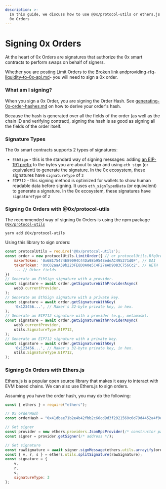 ```yaml
---
description: >-
  In this guide, we discuss how to use @0x/protocol-utils or ethers.js to sign
  0x Orders
---
```


# Signing 0x Orders

At the heart of 0x Orders are signatures that authorize the 0x smart contracts to perform swaps on behalf of signers.

Whether you are posting Limit Orders to the [Broken link](broken-reference "mention") and[providing-rfq-liquidity-to-0x-api.md](../docs/providing-rfq-liquidity-to-0x-api.md "mention")- you will need to sign a 0x order.

### What am I signing?

When you sign a 0x Order, you are signing the Order Hash. See [generating-0x-order-hashes.md](generating-0x-order-hashes.md "mention") on how to derive your order's hash.&#x20;

Because the hash is generated over all the fields of the order (as well as the chain ID and verifying contract), signing the hash is as good as signing all the fields of the order itself.

### Signature Types

The 0x smart contracts supports 2 types of signatures:

* `EthSign` - this is the standard way of signing messages: adding [an EIP-191 prefix](https://eips.ethereum.org/EIPS/eip-191) to the bytes you are about to sign and using `eth_sign` (or equivalent) to generate the signature. In the 0x ecosystem, these signatures have `signatureType` of `3`
* `EIP712` - this signing method is optimized for wallets to show human readable data before signing. It uses `eth_signTypedData` (or equivalent) to generate a signature.  In the 0x ecosystem, these signatures have `signatureType` of `2`

### Signing 0x Orders with @0x/protocol-utils

The recommended way of signing 0x Orders is using the npm package [`@0x/protocol-utils`](https://www.npmjs.com/package/@0x/protocol-utils)

```
yarn add @0x/protocol-utils
```

Using this library to sign orders:

```javascript
const protocolUtils = require('@0x/protocol-utils');
const order = new protocolUtils.LimitOrder({ // or protocolUtils.RfqOrder
    makerToken: '0x6B175474E89094C44Da98b954EedeAC495271d0F', // DAI
    takerToken: '0xC02aaA39b223FE8D0A0e5C4F27eAD9083C756Cc2', // WETH
    ... // Other fields
})
// Generate an EthSign signature with a provider.
const signature = await order.getSignatureWithProviderAsync(
    web3.currentProvider,
);
// Generate an EthSign signature with a private key.
const signature = await order.getSignatureWithKey(
    '0x123456...', // Maker's 32-byte private key, in hex.
);
// Generate an EIP712 signature with a provider (e.g., metamask).
const signature = await order.getSignatureWithProviderAsync(
    web3.currentProvider,
    utils.SignatureType.EIP712,
);
// Generate an EIP712 signature with a private key.
const signature = await order.getSignatureWithKey(
    '0x123456...', // Maker's 32-byte private key, in hex.
    utils.SignatureType.EIP712,
);
```

### Signing 0x Orders with Ethers.js

Ethers.js is a popular open source library that makes it easy to interact with EVM based chains. We can also use Ethers.js to sign orders.&#x20;

Assuming you have the order hash, you may do the following:

```javascript
const { ethers } = require("ethers");

// 0x orderHash
const orderHash = "0x41dbae71b2e4b42fbb2c66cd9d3f2921560c6d79d4452a4f9dd1e3940b88d2ef";

// Get signer
const provider = new ethers.providers.JsonRpcProvider(/* constructor params */);
const signer = provider.getSigner(/* address */);

// Get signature
const rawSignature = await signer.signMessage(ethers.utils.arrayify(orderHash));
const { v, r, s } = ethers.utils.splitSignature(rawSignature);
const signature = { 
    v,
    r, 
    s,
    signatureType: 3
};
```
